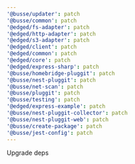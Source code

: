 ```yaml
---
'@busse/updater': patch
'@busse/common': patch
'@edged/fs-adapter': patch
'@edged/http-adapter': patch
'@edged/s3-adapter': patch
'@edged/client': patch
'@edged/common': patch
'@edged/core': patch
'@edged/express-sharp': patch
'@busse/homebridge-pluggit': patch
'@busse/nest-pluggit': patch
'@busse/net-scan': patch
'@busse/pluggit': patch
'@busse/testing': patch
'@edged/express-example': patch
'@busse/nest-pluggit-collector': patch
'@busse/nest-pluggit-web': patch
'@busse/create-package': patch
'@busse/jest-config': patch
---
```


Upgrade deps

